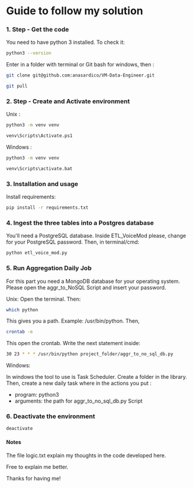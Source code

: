 # Guide to follow my solution

### 1. Step - Get the code
You need to have python 3 installed. To check it:
```sh
python3 --version
```
Enter in a folder with terminal or Git bash for windows, then :
```sh
git clone git@github.com:anasardico/VM-Data-Engineer.git
```
```sh
git pull
```
### 2. Step - Create and Activate environment
Unix :
```sh
python3 -m venv venv
```
```sh
venv\Scripts\Activate.ps1
```
Windows :
```sh
python3 -m venv venv
```
```sh
venv\Scripts\activate.bat
```
### 3. Installation and usage

Install requirements:
```sh
pip install -r requirements.txt
```

### 4. Ingest the three tables into a Postgres database
You'll need a PostgreSQL database.
Inside ETL_VoiceMod please, change for your PostgreSQL password. 
Then, in terminal/cmd:
```sh
python etl_voice_mod.py
```

### 5. Run Aggregation Daily Job
For this part you need a MongoDB database for your operating system.
Please open the aggr_to_NoSQL Script and insert your password.

Unix:
Open the terminal. Then:
```sh
which python
```
This gives you a path. Example: /usr/bin/python.
Then,
```sh
crontab -e
```
This open the crontab. Write the next statement inside:
```sh
30 23 * * * /usr/bin/python project_folder/aggr_to_no_sql_db.py
```
Windows:

In windows the tool to use is Task Scheduler. 
Create a folder in the library.
Then, create a new daily task where in the actions you put :

- program: python3
- arguments: the path for aggr_to_no_sql_db.py Script
 

### 6. Deactivate the environment

```sh
deactivate
```
#### Notes

The file logic.txt explain my thoughts in the code developed here. 

Free to explain me better.

Thanks for having me!